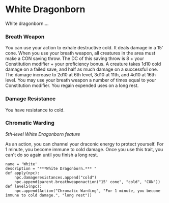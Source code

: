 # White Dragonborn
White dragonborn....

### Breath Weapon
You can use your action to exhale destructive cold. It deals damage in a 15' cone. When you use your breath weapon, all creatures in the area must make a CON saving throw. The DC of this saving throw is 8 + your Constitution modifier + your proficiency bonus. A creature takes 1d10 cold damage on a failed save, and half as much damage on a successful one. The damage increase to 2d10 at 6th level, 3d10 at 11th, and 4d10 at 16th level. You may use your breath weapon a number of times equal to your Constitution modifier. You regain expended uses on a long rest.

### Damage Resistance
You have resistance to cold.

### Chromatic Warding
*5th-level White Dragonborn feature*

As an action, you can channel your draconic energy to protect yourself. For 1 minute, you become immune to cold damage. Once you use this trait, you can't do so again until you finish a long rest.

```
name = 'White'
description = "***White Dragonborn.*** "
def apply(npc):
    npc.damageresistances.append("cold")
    npc.append(parent.breathweaponaction("15' cone", "cold", "CON"))
def level5(npc):
    npc.append(Action("Chromatic Warding", "For 1 minute, you become immune to cold damage.", "long rest"))
```
